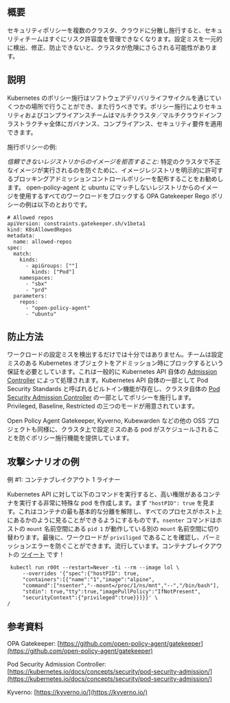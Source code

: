 ## 概要

セキュリティポリシーを複数のクラスタ、クラウドに分散し施行すると、セキュリティチームはすぐにリスク許容度を管理できなくなります。設定ミスを一元的に検出、修正、防止できないと、クラスタが危険にさらされる可能性があります。

## 説明
Kubernetes のポリシー施行はソフトウェアデリバリライフサイクルを通じていくつかの場所で行うことができ、また行うべきです。ポリシー施行によりセキュリティおよびコンプライアンスチームはマルチクラスタ／マルチクラウドインフラストラクチャ全体にガバナンス、コンプライアンス、セキュリティ要件を適用できます。


施行ポリシーの例:

*信頼できないレジストリからのイメージを拒否すること:* 特定のクラスタで不正なイメージが実行されるのを防ぐために、イメージレジストリを明示的に許可するブロッキングアドミッションコントロールポリシーを配布することをお勧めします。 open-policy-agent と ubuntu にマッチしないレジストリからのイメージを使用するすべてのワークロードをブロックする OPA Gatekeeper Rego ポリシーの例は以下のとおりです。

```
# Allowed repos
apiVersion: constraints.gatekeeper.sh/v1beta1
kind: K8sAllowedRepos
metadata:
  name: allowed-repos
spec:
  match:
    kinds:
      - apiGroups: [""]
        kinds: ["Pod"]
    namespaces:
      - "sbx"
      - "prd"
  parameters:
    repos:
      - "open-policy-agent"
      - "ubuntu"
```

## 防止方法

ワークロードの設定ミスを検出するだけでは十分ではありません。チームは設定ミスのある Kubernetes オブジェクトをアドミッション時にブロックするという保証を必要としています。これは一般的に Kubernetes API 自体の [Admission Controller](https://kubernetes.io/docs/reference/access-authn-authz/admission-controllers/) によって処理されます。Kubernetes API 自体の一部として Pod Security Standards と呼ばれるビルトイン機能が存在し、クラスタ自体の [Pod Security Admission Controller](https://kubernetes.io/docs/concepts/security/pod-security-admission/) の一部としてポリシーを施行します。Privileged, Baseline, Restricted の三つのモードが用意されています。

Open Policy Agent Gatekeeper, Kyverno, Kubewarden などの他の OSS プロジェクトも同様に、クラスタ上で設定ミスのある pod がスケジュールされることを防ぐポリシー施行機能を提供しています。

## 攻撃シナリオの例
例 #1: コンテナブレイクアウト 1 ライナー

Kubernetes API に対して以下のコマンドを実行すると、高い権限があるコンテナを実行する非常に特殊な pod を作成します。まず `"hostPID": true` を見ます。これはコンテナの最も基本的な分離を解除し、すべてのプロセスがホスト上にあるかのように見ることができるようにするものです。`nsenter` コマンドはホストの `mount` 名前空間にある `pid 1` が動作している別の `mount` 名前空間に切り替わります。最後に、ワークロードが `priviliged` であることを確認し、パーミッションエラーを防ぐことができます。流行しています。コンテナブレイクアウトの [ツイート](https://twitter.com/mauilion/status/1129468485480751104) です！

```
 kubectl run r00t --restart=Never -ti --rm --image lol \
	 --overrides '{"spec":{"hostPID": true, 
	 "containers":[{"name":"1","image":"alpine", 
	 "command":["nsenter","--mount=/proc/1/ns/mnt","--","/bin/bash"], 
     "stdin": true,"tty":true,"imagePullPolicy":"IfNotPresent", 
     "securityContext":{"privileged":true}}]}}' \
/
```

## 参考資料
OPA Gatekeeper: [https://github.com/open-policy-agent/gatekeeper](https://github.com/open-policy-agent/gatekeeper)

Pod Security Admission Controller: [https://kubernetes.io/docs/concepts/security/pod-security-admission/](https://kubernetes.io/docs/concepts/security/pod-security-admission/)

Kyverno: [https://kyverno.io/](https://kyverno.io/)
